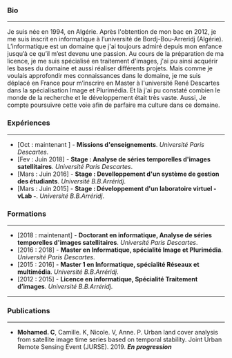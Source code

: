 ### Bio
***

Je suis née en 1994, en Algérie. Après l'obtention de mon bac en 2012, je me suis inscrit en informatique à l’université de Bordj-Bou-Arreridj (Algérie). L’informatique est un domaine que j'ai toujours admiré depuis mon enfance jusqu’à ce qu’il m’est devenu une passion. Au cours de la préparation de ma licence, je me suis spécialisé en traitement d'images, j'ai pu ainsi acquérir les bases du domaine et aussi réaliser différents projets. Mais comme je voulais approfondir mes connaissances dans le domaine, je me suis déplacé en France pour m’inscrire en Master à l'université René Descartes dans la spécialisation Image et Plurimédia. Et là j'ai pu constaté combien le monde de la recherche et le développement était très vaste. Aussi, Je compte poursuivre cette voie afin de parfaire ma culture dans ce domaine.

### Expériences
***
 
 - [Oct : maintenant ] - **Missions d'enseignements**. _Université Paris Descartes_.  
 - [Fev : Juin 2018]  - **Stage : Analyse de séries temporelles d'images satellitaires**. _Université Paris Descartes_.  
 - [Mars : Juin 2016]  - **Stage : Develloppement d'un système de gestion des étudiants**. _Université B.B.Arréridj_.   
 - [Mars : Juin 2015]  - **Stage : Développement d'un laboratoire virtuel - vLab -**. _Université B.B.Arréridj_.   
  
### Formations
***

 - [2018 : maintenant] - **Doctorant en informatique, Analyse de séries temporelles d'images satellitaires**. _Université Paris Descartes_.
 - [2016 : 2018]  - **Master en Informatique, spécialité Image et Plurimédia**. _Université Paris Descartes_.   
 - [2015 : 2016]  - **Master 1 en Informatique, spécialité Réseaux et multimédia**. _Université B.B.Arréridj_.   
 - [2012 : 2015]  - **Licence en informatique, Spécialité Traitement d’images**. _Université B.B.Arréridj_.   
  
***

### Publications
***

 - **Mohamed. C**, Camille. K, Nicole. V, Anne. P. Urban land cover analysis from satellite image time series based on temporal stability. Joint Urban Remote Sensing Event (JURSE). 2019. **_En progression_**
